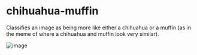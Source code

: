 # chihuahua-muffin
Classifies an image as being more like either a chihuahua or a muffin (as in the meme of where a chihuahua and muffin look very similar).

![image](https://github.com/tracysun27/chihuahua-muffin/assets/96366527/8159b1f1-6b9b-4da0-81b7-6ea579205172)
